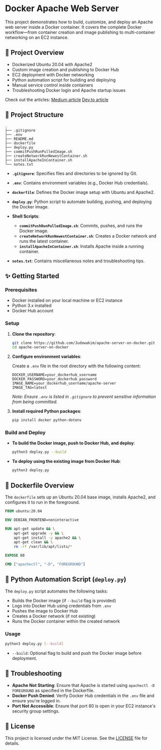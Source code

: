 # Docker Apache Web Server

This project demonstrates how to build, customize, and deploy an Apache web server inside a Docker container. It covers the complete Docker workflow—from container creation and image publishing to multi-container networking on an EC2 instance.

## 📀 Project Overview

* Dockerized Ubuntu 20.04 with Apache2
* Custom image creation and publishing to Docker Hub
* EC2 deployment with Docker networking
* Python automation script for building and deploying
* Manual service control inside containers
* Troubleshooting Docker login and Apache startup issues

Check out the articles:
[Medium article](https://medium.com/aws-in-plain-english/end-to-end-docker-apache-server-build-push-and-networked-deploy-b33b9323da3d)
[Dev.to article](https://dev.to.com/vvakim/end-to-end-docker-apache-server-build-push-and-networked-deploy-gd3)

## 📁 Project Structure

```
.
├── .gitignore
├── .env
├── README.md
├── dockerfile
├── deploy.py
├── commitPushRunPulledImage.sh
├── createNetworkRunNewestContainer.sh
├── installApacheInContainer.sh
└── notes.txt
```

* **`.gitignore`**: Specifies files and directories to be ignored by Git.
* **`.env`**: Contains environment variables (e.g., Docker Hub credentials).
* **`dockerfile`**: Defines the Docker image setup with Ubuntu and Apache2.
* **`deploy.py`**: Python script to automate building, pushing, and deploying the Docker image.
* **Shell Scripts**:

  * **`commitPushRunPulledImage.sh`**: Commits, pushes, and runs the Docker image.
  * **`createNetworkRunNewestContainer.sh`**: Creates a Docker network and runs the latest container.
  * **`installApacheInContainer.sh`**: Installs Apache inside a running container.
* **`notes.txt`**: Contains miscellaneous notes and troubleshooting tips.

## ✨ Getting Started

### Prerequisites

* Docker installed on your local machine or EC2 instance
* Python 3.x installed
* Docker Hub account

### Setup

1. **Clone the repository**:

   ```bash
   git clone https://github.com/Judewakim/apache-server-on-docker.git
   cd apache-server-on-docker
   ```

2. **Configure environment variables**:

   Create a `.env` file in the root directory with the following content:

   ```env
   DOCKER_USERNAME=your_dockerhub_username
   DOCKER_PASSWORD=your_dockerhub_password
   IMAGE_NAME=your_dockerhub_username/apache-server
   IMAGE_TAG=latest
   ```

   *Note: Ensure `.env` is listed in `.gitignore` to prevent sensitive information from being committed.*

3. **Install required Python packages**:

   ```bash
   pip install docker python-dotenv
   ```

### Build and Deploy

* **To build the Docker image, push to Docker Hub, and deploy**:

  ```bash
  python3 deploy.py --build
  ```

* **To deploy using the existing image from Docker Hub**:

  ```bash
  python3 deploy.py
  ```

## 🐳 Dockerfile Overview

The `dockerfile` sets up an Ubuntu 20.04 base image, installs Apache2, and configures it to run in the foreground.

```Dockerfile
FROM ubuntu:20.04

ENV DEBIAN_FRONTEND=noninteractive

RUN apt-get update && \
    apt-get upgrade -y && \
    apt-get install -y apache2 && \
    apt-get clean && \
    rm -rf /var/lib/apt/lists/*

EXPOSE 80

CMD ["apachectl", "-D", "FOREGROUND"]
```

## 🐍 Python Automation Script (`deploy.py`)

The `deploy.py` script automates the following tasks:

* Builds the Docker image (if `--build` flag is provided)
* Logs into Docker Hub using credentials from `.env`
* Pushes the image to Docker Hub
* Creates a Docker network (if not existing)
* Runs the Docker container within the created network

### Usage

```bash
python3 deploy.py [--build]
```

* `--build`: Optional flag to build and push the Docker image before deployment.

## 📝 Troubleshooting

* **Apache Not Starting**: Ensure that Apache is started using `apachectl -D FOREGROUND` as specified in the Dockerfile.
* **Docker Push Denied**: Verify Docker Hub credentials in the `.env` file and ensure you're logged in.
* **Port Not Accessible**: Ensure that port 80 is open in your EC2 instance's security group settings.

## 📄 License

This project is licensed under the MIT License. See the [LICENSE](LICENSE) file for details.
